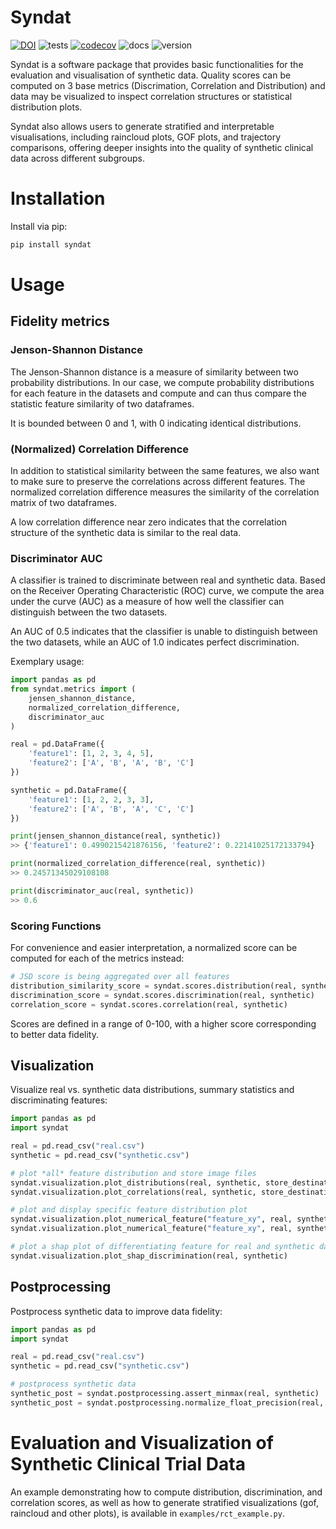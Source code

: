 # Syndat
[![DOI](https://zenodo.org/badge/734391183.svg)](https://doi.org/10.5281/zenodo.15791976)
![tests](https://github.com/SCAI-BIO/syndat/actions/workflows/tests.yaml/badge.svg) [![codecov](https://codecov.io/gh/SCAI-BIO/syndat/branch/main/graph/badge.svg)](https://codecov.io/gh/SCAI-BIO/syndat) ![docs](https://readthedocs.org/projects/syndat/badge/?version=latest&style=flat) ![version](https://img.shields.io/github/v/release/SCAI-BIO/syndat)

Syndat is a software package that provides basic functionalities for the evaluation and visualisation of synthetic data. Quality scores can be computed on 3 base metrics (Discrimation, Correlation and Distribution) and data may be visualized to inspect correlation structures or statistical distribution plots.

Syndat also allows users to generate stratified and interpretable visualisations, including raincloud plots, GOF plots, and trajectory comparisons, offering deeper insights into the quality of synthetic clinical data across different subgroups.

# Installation

Install via pip:

```bash
pip install syndat
```

# Usage

## Fidelity metrics

### Jenson-Shannon Distance

The Jenson-Shannon distance is a measure of similarity between two probability distributions. In our case, we compute
probability distributions for each feature in the datasets and compute and can thus compare the statistic feature 
similarity of two dataframes. 

It is bounded between 0 and 1, with 0 indicating identical distributions. 

### (Normalized) Correlation Difference

In addition to statistical similarity between the same features, we also want to make sure to preserve the correlations
across different features. The normalized correlation difference measures the similarity of the correlation matrix of 
two dataframes.

A low correlation difference near zero indicates that the correlation structure of the synthetic data is similar to the 
real data.

### Discriminator AUC

A classifier is trained to discriminate between real and synthetic data. Based on the Receiver Operating Characteristic 
(ROC) curve, we compute the area under the curve (AUC) as a measure of how well the classifier can distinguish between 
the two datasets. 

An AUC of 0.5 indicates that the classifier is unable to distinguish between the two datasets, while an AUC of 1.0 
indicates perfect discrimination.

Exemplary usage:

```python
import pandas as pd
from syndat.metrics import (
    jensen_shannon_distance,
    normalized_correlation_difference,
    discriminator_auc
)

real = pd.DataFrame({
    'feature1': [1, 2, 3, 4, 5],
    'feature2': ['A', 'B', 'A', 'B', 'C']
})

synthetic = pd.DataFrame({
    'feature1': [1, 2, 2, 3, 3],
    'feature2': ['A', 'B', 'A', 'C', 'C']
})

print(jensen_shannon_distance(real, synthetic))
>> {'feature1': 0.4990215421876156, 'feature2': 0.22141025172133794}

print(normalized_correlation_difference(real, synthetic))
>> 0.24571345029108108

print(discriminator_auc(real, synthetic))
>> 0.6
```

### Scoring Functions

For convenience and easier interpretation, a normalized score can be computed for each of the 
metrics instead:

```python
# JSD score is being aggregated over all features
distribution_similarity_score = syndat.scores.distribution(real, synthetic)
discrimination_score = syndat.scores.discrimination(real, synthetic)
correlation_score = syndat.scores.correlation(real, synthetic)
```

Scores are defined in a range of 0-100, with a higher score corresponding to better data fidelity.

## Visualization

Visualize real vs. synthetic data distributions, summary statistics and discriminating features:

```python
import pandas as pd
import syndat

real = pd.read_csv("real.csv")
synthetic = pd.read_csv("synthetic.csv")

# plot *all* feature distribution and store image files
syndat.visualization.plot_distributions(real, synthetic, store_destination="results/plots")
syndat.visualization.plot_correlations(real, synthetic, store_destination="results/plots")

# plot and display specific feature distribution plot
syndat.visualization.plot_numerical_feature("feature_xy", real, synthetic)
syndat.visualization.plot_numerical_feature("feature_xy", real, synthetic)

# plot a shap plot of differentiating feature for real and synthetic data
syndat.visualization.plot_shap_discrimination(real, synthetic)
```


## Postprocessing

Postprocess synthetic data to improve data fidelity:

```python
import pandas as pd
import syndat

real = pd.read_csv("real.csv")
synthetic = pd.read_csv("synthetic.csv")

# postprocess synthetic data
synthetic_post = syndat.postprocessing.assert_minmax(real, synthetic)
synthetic_post = syndat.postprocessing.normalize_float_precision(real, synthetic)
```

# Evaluation and Visualization of Synthetic Clinical Trial Data

An example demonstrating how to compute distribution, discrimination, and correlation scores, as well as how to generate stratified visualizations (gof, raincloud and other plots), is available in `examples/rct_example.py`.
